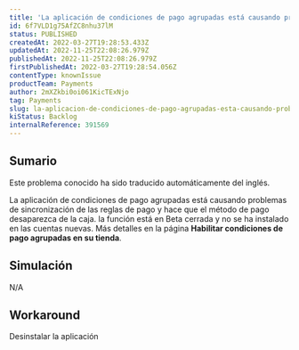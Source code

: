```yaml
---
title: 'La aplicación de condiciones de pago agrupadas está causando problemas de sincronización de las reglas de pago'
id: 6f7VLD1g75AfZC8nhu37lM
status: PUBLISHED
createdAt: 2022-03-27T19:28:53.433Z
updatedAt: 2022-11-25T22:08:26.979Z
publishedAt: 2022-11-25T22:08:26.979Z
firstPublishedAt: 2022-03-27T19:28:54.056Z
contentType: knownIssue
productTeam: Payments
author: 2mXZkbi0oi061KicTExNjo
tag: Payments
slug: la-aplicacion-de-condiciones-de-pago-agrupadas-esta-causando-problemas-de-sincronizacion-de-las-reglas-de-pago
kiStatus: Backlog
internalReference: 391569
---
```


## Sumario

<div class="alert alert-info">
  <p>Este problema conocido ha sido traducido automáticamente del inglés.</p>
</div>


La aplicación de condiciones de pago agrupadas está causando problemas de sincronización de las reglas de pago y hace que el método de pago desaparezca de la caja. la función está en Beta cerrada y no se ha instalado en las cuentas nuevas. Más detalles en la página **Habilitar condiciones de pago agrupadas en su tienda**.



## Simulación


N/A



## Workaround


Desinstalar la aplicación

